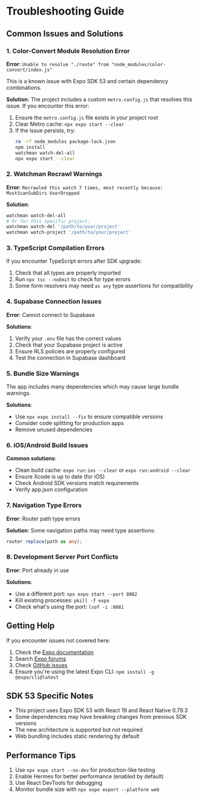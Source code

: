 # Troubleshooting Guide

## Common Issues and Solutions

### 1. Color-Convert Module Resolution Error

**Error**: `Unable to resolve "./route" from "node_modules/color-convert/index.js"`

This is a known issue with Expo SDK 53 and certain dependency combinations.

**Solution**: The project includes a custom `metro.config.js` that resolves this issue. If you encounter this error:

1. Ensure the `metro.config.js` file exists in your project root
2. Clear Metro cache: `npx expo start --clear`
3. If the issue persists, try:
   ```bash
   rm -rf node_modules package-lock.json
   npm install
   watchman watch-del-all
   npx expo start --clear
   ```

### 2. Watchman Recrawl Warnings

**Error**: `Recrawled this watch 7 times, most recently because: MustScanSubDirs UserDropped`

**Solution**:
```bash
watchman watch-del-all
# Or for this specific project:
watchman watch-del '/path/to/your/project'
watchman watch-project '/path/to/your/project'
```

### 3. TypeScript Compilation Errors

If you encounter TypeScript errors after SDK upgrade:

1. Check that all types are properly imported
2. Run `npx tsc --noEmit` to check for type errors
3. Some form resolvers may need `as any` type assertions for compatibility

### 4. Supabase Connection Issues

**Error**: Cannot connect to Supabase

**Solutions**:
1. Verify your `.env` file has the correct values
2. Check that your Supabase project is active
3. Ensure RLS policies are properly configured
4. Test the connection in Supabase dashboard

### 5. Bundle Size Warnings

The app includes many dependencies which may cause large bundle warnings.

**Solutions**:
- Use `npx expo install --fix` to ensure compatible versions
- Consider code splitting for production apps
- Remove unused dependencies

### 6. iOS/Android Build Issues

**Common solutions**:
- Clean build cache: `expo run:ios --clear` or `expo run:android --clear`
- Ensure Xcode is up to date (for iOS)
- Check Android SDK versions match requirements
- Verify app.json configuration

### 7. Navigation Type Errors

**Error**: Router path type errors

**Solution**: Some navigation paths may need type assertions:
```typescript
router.replace(path as any);
```

### 8. Development Server Port Conflicts

**Error**: Port already in use

**Solutions**:
- Use a different port: `npx expo start --port 8082`
- Kill existing processes: `pkill -f expo`
- Check what's using the port: `lsof -i :8081`

## Getting Help

If you encounter issues not covered here:

1. Check the [Expo documentation](https://docs.expo.dev/)
2. Search [Expo forums](https://forums.expo.dev/)
3. Check [GitHub issues](https://github.com/expo/expo/issues)
4. Ensure you're using the latest Expo CLI: `npm install -g @expo/cli@latest`

## SDK 53 Specific Notes

- This project uses Expo SDK 53 with React 19 and React Native 0.79.3
- Some dependencies may have breaking changes from previous SDK versions
- The new architecture is supported but not required
- Web bundling includes static rendering by default

## Performance Tips

1. Use `npx expo start --no-dev` for production-like testing
2. Enable Hermes for better performance (enabled by default)
3. Use React DevTools for debugging
4. Monitor bundle size with `npx expo export --platform web`